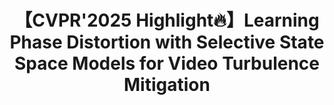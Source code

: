 <div align="center">

# 【CVPR'2025 Highlight🔥】Learning Phase Distortion with Selective State Space Models for Video Turbulence Mitigation
</div>
